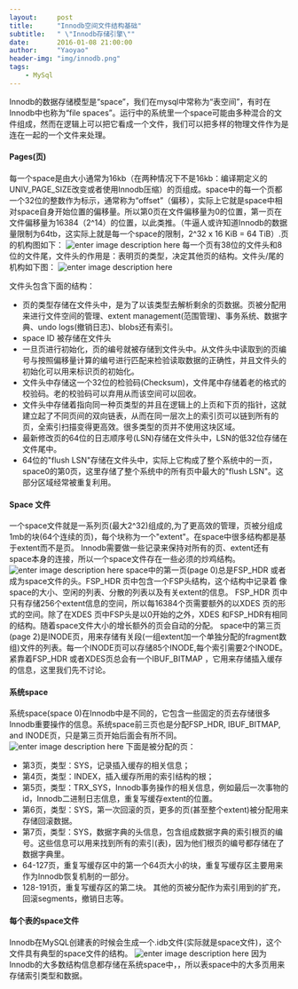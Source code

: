 ```yaml
---
layout:     post
title:      "Innodb空间文件结构基础"
subtitle:   " \"Innodb存储引擎\""
date:       2016-01-08 21:00:00
author:     "Yaoyao"
header-img: "img/innodb.png"
tags:
    - MySql
---
```


 Innodb的数据存储模型是“space”，我们在mysql中常称为“表空间”，有时在Innodb中也称为“file spaces”。运行中的系统里一个space可能由多种混合的文件组成，然而在逻辑上可以把它看成一个文件，我们可以把多样的物理文件作为是连在一起的一个文件来处理。
####  Pages(页)
每一个space是由大小通常为16kb（在两种情况下不是16kb：编译期定义的 UNIV_PAGE_SIZE改变或者使用Innodb压缩）的页组成。space中的每一个页都一个32位的整数作为标示，通常称为“offset”（偏移），实际上它就是space中相对space自身开始位置的偏移量。所以第0页在文件偏移量为0的位置，第一页在文件偏移量为16384（2^14）的位置，以此类推。（牛逼人或许知道Innodb的数据量限制为64tb，这实际上就是每一个space的限制，2^32 x 16 KiB = 64 TiB）.页的机构图如下：
![enter image description here](http://jcole.us/blog/files/innodb/20130103/72dpi/Basic_Page_Overview.png)
每一个页有38位的文件头和8位的文件尾，文件头的作用是：表明页的类型，决定其他页的结构。文件头/尾的机构如下图：
![enter image description here](http://jcole.us/blog/files/innodb/20130103/50dpi/FIL_Header_and_Trailer.png)

文件头包含下面的结构：
- 页的类型存储在文件头中，是为了以该类型去解析剩余的页数据。页被分配用来进行文件空间的管理、extent management(范围管理)、事务系统、数据字典、undo logs(撤销日志)、blobs还有索引。
- space ID 被存储在文件头
- 一旦页进行初始化，页的编号就被存储到文件头中。从文件头中读取到的页编号与按照偏移量计算的编号进行匹配来检验读取数据的正确性，并且文件头的初始化可以用来标识页的初始化。
- 文件头中存储这一个32位的检验码(Checksum)，文件尾中存储着老的格式的校验码。老的校验码可以弃用从而该空间可以回收。
- 文件头中存储着指向同一种页类型的并且在逻辑上的上页和下页的指针，这就建立起了不同页间的双向链表，从而在同一层次上的索引页可以链到所有的页，全索引扫描变得更高效。很多类型的页并不使用这块区域。
- 最新修改页的64位的日志顺序号(LSN)存储在文件头中，LSN的低32位存储在文件尾中。
- 64位的"flush LSN"存储在文件头中，实际上它构成了整个系统中的一页，space0的第0页，这里存储了整个系统中的所有页中最大的"flush LSN"。这部分区域经常被重复利用。
#### Space 文件

一个space文件就是一系列页(最大2^32)组成的,为了更高效的管理，页被分组成1mb的块(64个连续的页)，每个块称为一个"extent"。在space中很多结构都是基于extent而不是页。
Innodb需要做一些记录来保持对所有的页、extent还有space本身的连接，所以一个space文件存在一些必须的炒鸡结构。
![enter image description here](http://jcole.us/blog/files/innodb/20130103/50dpi/Space_File_Overview.png)
space中的第一页(page 0)总是FSP_HDR 或者成为space文件的头。FSP_HDR 页中包含一个FSP头结构，这个结构中记录着	像space的大小、空闲的列表、分散的列表以及有关extent的信息。
FSP_HDR 页中只有存储256个extent信息的空间，所以每16384个页需要额外的以XDES 页的形式的空间。除了在XDES 页中FSP头是以0开始的之外，XDES 和FSP_HDR有相同的结构。随着space文件大小的增长额外的页会自动的分配。
space中的第三页(page 2)是INODE页，用来存储有关段(一组extent加一个单独分配的fragment数组)文件的列表。每一个INODE页可以存储85个INODE,每个索引需要2个INODE。
 紧靠着FSP_HDR 或者XDES页总会有一个IBUF_BITMAP ，它用来存储插入缓存的信息，这里我们先不讨论。
#### 系统space
 系统space(space 0)在Innodb中是不同的，它包含一些固定的页去存储很多Innodb重要操作的信息。系统space前三页也是分配FSP_HDR, IBUF_BITMAP, and INODE页，只是第三页开始后面会有所不同。
 ![enter image description here](http://jcole.us/blog/files/innodb/20130103/50dpi/ibdata1_File_Overview.png)
下面是被分配的页：
- 第3页，类型：SYS，记录插入缓存的相关信息；
- 第4页，类型：INDEX，插入缓存所用的索引结构的根；
- 第5页，类型：TRX_SYS，Innodb事务操作的相关信息，例如最后一次事物的id，Innodb二进制日志信息，重复写缓存extent的位置。
- 第6页，类型：SYS，第一次回滚的页，更多的页(甚至整个extent)被分配用来存储回滚数据。
- 第7页，类型：SYS，数据字典的头信息，包含组成数据字典的索引根页的编号。这些信息可以用来找到所有的索引(表)，因为他们根页的编号都存储在了数据字典里。
- 64-127页，重复写缓存区中的第一个64页大小的块，重复写缓存区主要用来作为Innodb恢复机制的一部分。
- 128-191页，重复写缓存区的第二块。
其他的页被分配作为索引用到的扩充，回滚segments，撤销日志等。
#### 每个表的space文件
Innodb在MySQL创建表的时候会生成一个.idb文件(实际就是space文件)，这个文件具有典型的space文件的结构。
![enter image description here](http://jcole.us/blog/files/innodb/20130103/50dpi/IBD_File_Overview.png)
因为Innodb的大多数结构信息都存储在系统space中，，所以表space中的大多页用来存储索引类型和数据。
